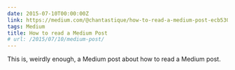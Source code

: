 ```yaml
---
date: 2015-07-10T00:00:00Z
link: https://medium.com/@chantastique/how-to-read-a-medium-post-ecb53046588d
tags: Medium
title: How to read a Medium Post
# url: /2015/07/10/medium-post/
---
```


This is, weirdly enough, a Medium post about how to read a Medium post.

